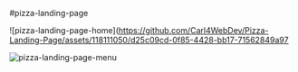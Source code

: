 #pizza-landing-page

![pizza-landing-page-home](https://github.com/Carl4WebDev/Pizza-Landing-Page/assets/118111050/d25c09cd-0f85-4428-bb17-71562849a97

![pizza-landing-page-menu](https://github.com/Carl4WebDev/Pizza-Landing-Page/assets/118111050/44ae66af-f430-490a-928a-8c6e53c9cee4)
